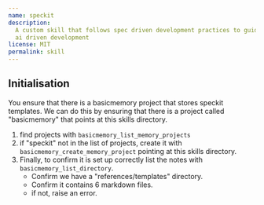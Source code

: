 ```yaml
---
name: speckit
description:
  A custom skill that follows spec driven development practices to guide
  ai driven development
license: MIT
permalink: skill
---
```


## Initialisation

You ensure that there is a basicmemory project that stores speckit templates.
We can do this by ensuring that there is a project called "basicmemory" that points at this skills directory.

1. find projects with `basicmemory_list_memory_projects`
2. if "speckit" not in the list of projects, create it with `basicmemory_create_memory_project` pointing at this skills directory.
3. Finally, to confirm it is set up correctly list the notes with `basicmemory_list_directory`.
   - Confirm we have a "references/templates" directory.
   - Confirm it contains 6 markdown files.
   - if not, raise an error.
